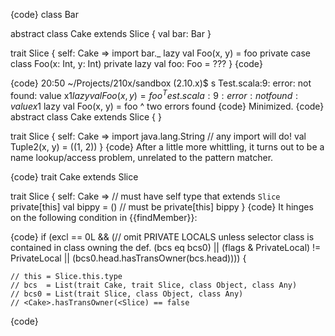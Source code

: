 {code}
class Bar

abstract class Cake extends Slice {
  val bar: Bar
}

trait Slice { self: Cake =>
  import bar._
  lazy val Foo(x, y) = foo
  private case class Foo(x: Int, y: Int)
  private lazy val foo: Foo = ???
}
{code}

{code}
20:50 ~/Projects/210x/sandbox (2.10.x)$ s
Test.scala:9: error: not found: value x$1
  lazy val Foo(x, y) = foo
               ^
Test.scala:9: error: not found: value x$1
  lazy val Foo(x, y) = foo
                  ^
two errors found
{code}
Minimized.
{code}
abstract class Cake extends Slice { }

trait Slice { self: Cake =>
  import java.lang.String // any import will do!
  val Tuple2(x, y) = ((1, 2))
}
{code}
After a little more whittling, it turns out to be a name lookup/access problem, unrelated to the pattern matcher.

{code}
trait Cake extends Slice

trait Slice { self: Cake =>    // must have self type that extends `Slice`
  private[this] val bippy = () // must be private[this]
  bippy
}
{code}
It hinges on the following condition in {{findMember}}:

{code}
if (excl == 0L &&
      (// omit PRIVATE LOCALS unless selector class is contained in class owning the def.
    (bcs eq bcs0) ||
    (flags & PrivateLocal) != PrivateLocal ||
    (bcs0.head.hasTransOwner(bcs.head)))) {

    // this = Slice.this.type
    // bcs  = List(trait Cake, trait Slice, class Object, class Any)
    // bcs0 = List(trait Slice, class Object, class Any)
    // <Cake>.hasTransOwner(<Slice) == false
{code}
